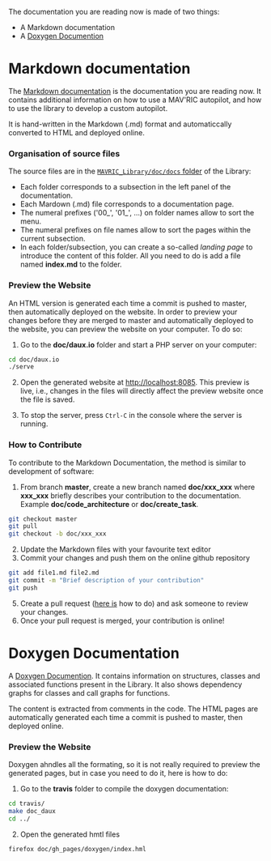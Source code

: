 The documentation you are reading now is made of two things:
- A Markdown documentation
- A [Doxygen Documention](../doxygen/classes.html)

# Markdown documentation
The [Markdown documentation](http://lis-epfl.github.io/MAVRIC_Library/index.html) is the documentation you are reading now. It contains additional information on how to use a MAV'RIC autopilot, and how to use the library to develop a custom autopilot. 

It is hand-written in the Markdown (.md) format and automaticcally converted to HTML and deployed online.

### Organisation of source files
The source files are in the [`MAVRIC_Library/doc/docs` folder](https://github.com/lis-epfl/MAVRIC_Library/tree/master/doc/docs) of the Library:
- Each folder corresponds to a subsection in the left panel of the documentation.
- Each Mardown (.md) file corresponds to a documentation page.
- The numeral prefixes ('00_', '01_', ...) on folder names allow to sort the menu.
- The numeral prefixes on file names allow to sort the pages within the current subsection.
- In each folder/subsection, you can create a so-called *landing page* to introduce the content of this folder. All you need to do is add a file named **index.md** to the folder.

### Preview the Website
An HTML version is generated each time a commit is pushed to master, then automatically deployed on the website.
In order to preview your changes before they are merged to master and automatically deployed to the website, you can preview the website on your computer. To do so: 
1) Go to the **doc/daux.io** folder and start a PHP server on your computer:
```bash
cd doc/daux.io
./serve
``` 
2) Open the generated website at [http://localhost:8085](http://localhost:8085).
This preview is live, i.e., changes in the files will directly affect the preview website once the file is saved.

3) To stop the server, press `Ctrl-C` in the console where the server is running.

### How to Contribute
To contribute to the Markdown Documentation, the method is similar to development of software:
1) From branch **master**, create a new branch named **doc/xxx_xxx** where **xxx_xxx** briefly describes your contribution to the documentation. Example **doc/code_architecture** or **doc/create_task**.
```bash
git checkout master
git pull
git checkout -b doc/xxx_xxx
```
2) Update the Markdown files with your favourite text editor
4) Commit your changes and push them on the online github repository
```bash
git add file1.md file2.md
git commit -m "Brief description of your contribution"
git push
```
5) Create a pull request ([here is](https://help.github.com/articles/creating-a-pull-request/) how to do) and ask someone to review your changes.
6) Once your pull request is merged, your contribution is online!

# Doxygen Documentation
A [Doxygen Documention](http://lis-epfl.github.io/MAVRIC_Library/doxygen/classes.html). It contains information on structures, classes and associated functions present in the Library. It also shows dependency graphs for classes and call graphs for functions. 

The content is extracted from comments in the code. The HTML pages are automatically generated each time a commit is pushed to master, then deployed online.

### Preview the Website
Doxygen ahndles all the formating, so it is not really required to preview the generated pages, but in case you need to do it, here is how to do:
1) Go to the **travis** folder to compile the doxygen documentation:
```bash
cd travis/
make doc_daux
cd ../
```

2) Open the generated hmtl files
```bash
firefox doc/gh_pages/doxygen/index.hml
```

